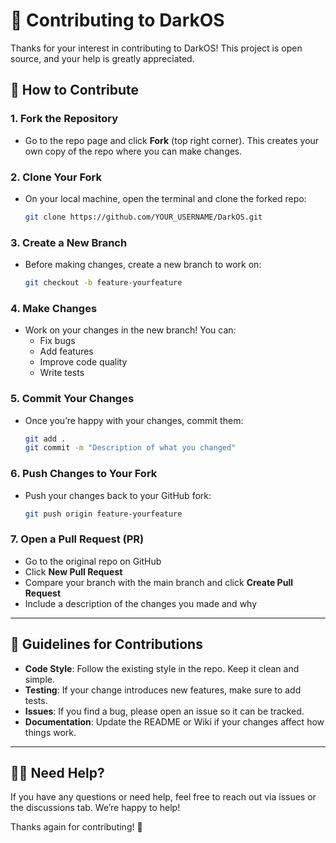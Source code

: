 # 🤝 Contributing to DarkOS

Thanks for your interest in contributing to DarkOS! This project is open source, and your help is greatly appreciated.

## 🚀 How to Contribute

### 1. **Fork the Repository**
- Go to the repo page and click **Fork** (top right corner). This creates your own copy of the repo where you can make changes.

### 2. **Clone Your Fork**
- On your local machine, open the terminal and clone the forked repo:
  ```bash
  git clone https://github.com/YOUR_USERNAME/DarkOS.git
  ```

### 3. **Create a New Branch**
- Before making changes, create a new branch to work on:
  ```bash
  git checkout -b feature-yourfeature
  ```

### 4. **Make Changes**
- Work on your changes in the new branch! You can:
  - Fix bugs
  - Add features
  - Improve code quality
  - Write tests

### 5. **Commit Your Changes**
- Once you’re happy with your changes, commit them:
  ```bash
  git add .
  git commit -m "Description of what you changed"
  ```

### 6. **Push Changes to Your Fork**
- Push your changes back to your GitHub fork:
  ```bash
  git push origin feature-yourfeature
  ```

### 7. **Open a Pull Request (PR)**
- Go to the original repo on GitHub
- Click **New Pull Request**
- Compare your branch with the main branch and click **Create Pull Request**
- Include a description of the changes you made and why

---

## 🎯 Guidelines for Contributions

- **Code Style**: Follow the existing style in the repo. Keep it clean and simple.
- **Testing**: If your change introduces new features, make sure to add tests.
- **Issues**: If you find a bug, please open an issue so it can be tracked.
- **Documentation**: Update the README or Wiki if your changes affect how things work.

---

## 🙋‍♂️ Need Help?

If you have any questions or need help, feel free to reach out via issues or the discussions tab. We’re happy to help!

Thanks again for contributing! 🙌
